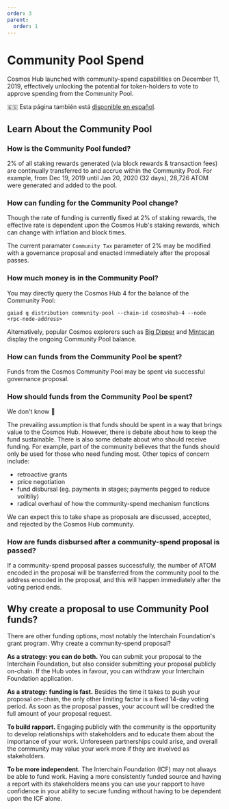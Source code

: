 ```yaml
---
order: 3
parent:
  order: 1
---
```


# Community Pool Spend

Cosmos Hub launched with community-spend capabilities on December 11, 2019, effectively unlocking the potential for token-holders to vote to approve spending from the Community Pool.

🇪🇸 Esta página también está [disponible en español](https://github.com/raquetelio/CosmosCommunitySpend/blob/master/README%5BES_es%5D.md).

## Learn About the Community Pool

### How is the Community Pool funded?

2% of all staking rewards generated (via block rewards & transaction fees) are continually transferred to and accrue within the Community Pool. For example, from Dec 19, 2019 until Jan 20, 2020 (32 days), 28,726 ATOM were generated and added to the pool.

### How can funding for the Community Pool change?

Though the rate of funding is currently fixed at 2% of staking rewards, the effective rate is dependent upon the Cosmos Hub's staking rewards, which can change with inflation and block times.

The current paramater `Community Tax` parameter of 2% may be modified with a governance proposal and enacted immediately after the proposal passes.

### How much money is in the Community Pool?

You may directly query the Cosmos Hub 4 for the balance of the Community Pool:

```gaiad q distribution community-pool --chain-id cosmoshub-4 --node <rpc-node-address> ```

Alternatively, popular Cosmos explorers such as [Big Dipper](https://cosmos.bigdipper.live) and [Mintscan](https://www.mintscan.io/cosmos) display the ongoing Community Pool balance.

### How can funds from the Community Pool be spent?

Funds from the Cosmos Community Pool may be spent via successful governance proposal.

### How should funds from the Community Pool be spent?

We don't know 🤷

The prevailing assumption is that funds should be spent in a way that brings value to the Cosmos Hub. However, there is debate about how to keep the fund sustainable. There is also some debate about who should receive funding. For example, part of the community believes that the funds should only be used for those who need funding most. Other topics of concern include:

- retroactive grants
- price negotiation
- fund disbursal (eg. payments in stages; payments pegged to reduce volitiliy)
- radical overhaul of how the community-spend mechanism functions

We can expect this to take shape as proposals are discussed, accepted, and rejected by the Cosmos Hub community.

### How are funds disbursed after a community-spend proposal is passed?

If a community-spend proposal passes successfully, the number of ATOM encoded in the proposal will be transferred from the community pool to the address encoded in the proposal, and this will happen immediately after the voting period ends.

## Why create a proposal to use Community Pool funds?

There are other funding options, most notably the Interchain Foundation's grant program. Why create a community-spend proposal?

**As a strategy: you can do both.** You can submit your proposal to the Interchain Foundation, but also consider submitting your proposal publicly on-chain. If the Hub votes in favour, you can withdraw your Interchain Foundation application.

**As a strategy: funding is fast.** Besides the time it takes to push your proposal on-chain, the only other limiting factor is a fixed 14-day voting period. As soon as the proposal passes, your account will be credited the full amount of your proposal request.

**To build rapport.** Engaging publicly with the community is the opportunity to develop relationships with stakeholders and to educate them about the importance of your work. Unforeseen partnerships could arise, and overall the community may value your work more if they are involved as stakeholders.

**To be more independent.** The Interchain Foundation (ICF) may not always be able to fund work. Having a more consistently funded source and having a report with its stakeholders means you can use your rapport to have confidence in your ability to secure funding without having to be dependent upon the ICF alone.
